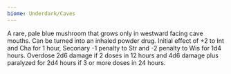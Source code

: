 ```yaml
---
biome: Underdark/Caves
---
```

A rare, pale blue mushroom that grows only in westward facing cave mouths. Can be turned into an inhaled powder drug. Initial effect of +2 to Int and Cha for 1 hour, Seconary -1 penalty to Str and -2 penalty to Wis for 1d4 hours. Overdose 2d6 damage if 2 doses in 12 hours and 4d6 damage plus paralyzed for 2d4 hours if 3 or more doses in 24 hours. 


